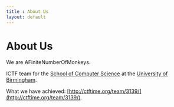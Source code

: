 ```yaml
---
title : About Us
layout: default
---
```

About Us
===
We are AFiniteNumberOfMonkeys.

ICTF team for the [School of Computer Science](http://cs.bham.ac.uk/) at the [University of Birmingham](http://www.birmingham.ac.uk/).

What we have achieved: [http://ctftime.org/team/3139/](http://ctftime.org/team/3139/).
